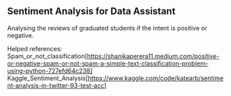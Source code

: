 ## Sentiment Analysis for Data Assistant
Analysing the reviews of graduated students if the intent is positive or negative.

Helped references:
Spam_or_not_classification[https://shanikaperera11.medium.com/positive-or-negative-spam-or-not-spam-a-simple-text-classification-problem-using-python-727efd64c238]
Kaggle_Sentiment_Analysis[https://www.kaggle.com/code/katearb/sentiment-analysis-in-twitter-93-test-acc]
